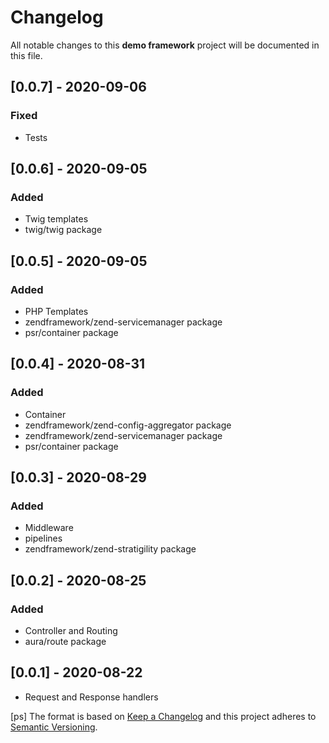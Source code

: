 # Changelog
All notable changes to this **demo framework** project will be documented in this file.

## [0.0.7] - 2020-09-06
### Fixed
- Tests

## [0.0.6] - 2020-09-05
### Added
- Twig templates
- twig/twig package

## [0.0.5] - 2020-09-05
### Added
- PHP Templates
- zendframework/zend-servicemanager package
- psr/container package

## [0.0.4] - 2020-08-31
### Added
- Container
- zendframework/zend-config-aggregator package
- zendframework/zend-servicemanager package
- psr/container package

## [0.0.3] - 2020-08-29
### Added
- Middleware
- pipelines
- zendframework/zend-stratigility package

## [0.0.2] - 2020-08-25
### Added
- Controller and Routing
- aura/route package

## [0.0.1] - 2020-08-22
- Request and Response handlers

[ps]
The format is based on [Keep a Changelog](http://keepachangelog.com/en/1.0.0/)
and this project adheres to [Semantic Versioning](http://semver.org/spec/v2.0.0.html).
